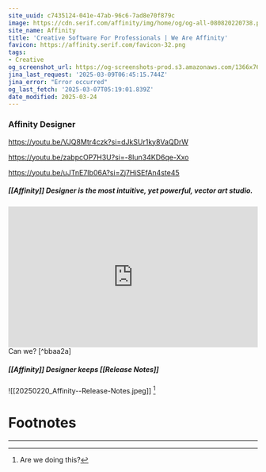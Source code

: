 ```yaml
---
site_uuid: c7435124-041e-47ab-96c6-7ad8e70f879c
image: https://cdn.serif.com/affinity/img/home/og/og-all-080820220738.png
site_name: Affinity
title: 'Creative Software For Professionals | We Are Affinity'
favicon: https://affinity.serif.com/favicon-32.png
tags:
- Creative
og_screenshot_url: https://og-screenshots-prod.s3.amazonaws.com/1366x768/80/false/7f39b43a9ca4f463936049e7a9f94bcdb87ae1c5074a57f84f026cd94bd42303.jpeg
jina_last_request: '2025-03-09T06:45:15.744Z'
jina_error: "Error occurred"
og_last_fetch: '2025-03-07T05:19:01.839Z'
date_modified: 2025-03-24
---
```



### Affinity Designer

 https://youtu.be/VJQ8Mtr4czk?si=dJkSUr1ky8VaQDrW

https://youtu.be/zabpcOP7H3U?si=-8Iun34KD6qe-Xxo
 
https://youtu.be/uJTnE7Ib06A?si=Zj7HiSEfAn4ste45
##### [[Affinity]] Designer is the most intuitive, yet powerful, vector art studio.
<iframe 
style="aspect-ratio:16/9;width:100%;height:auto" 
src="https://www.youtube.com/embed/Zwqk8WXXEqM?controls=0" 
title="YouTube video player" 
frameborder="0" 
allow="accelerometer; clipboard-write; encrypted-media; gyroscope; picture-in-picture; web-share" 
referrerpolicy="strict-origin-when-cross-origin" 
allowfullscreen
></iframe>
Can we? [^bbaa2a]

##### [[Affinity]] Designer keeps [[Release Notes]]
![[20250220_Affinity--Release-Notes.jpeg]] [^2]






# Footnotes
***

[^bbaa2a]: 2025, Mar 04. "[Procreate vs Affinity Designer 2.5 What's the Difference?](https://youtu.be/Zwqk8WXXEqM?si=ESFEcCN38cjqUt7n)," [[Kru Mark Tutorials]]
[^2]: Are we doing this?
